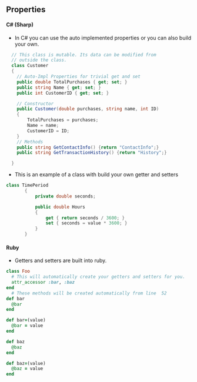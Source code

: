 ##  Properties

#### C# (Sharp)
* In C# you can use the auto implemented properties or you can also build your own.

```csharp
  // This class is mutable. Its data can be modified from
  // outside the class.
  class Customer
  {
    // Auto-Impl Properties for trivial get and set
    public double TotalPurchases { get; set; }
    public string Name { get; set; }
    public int CustomerID { get; set; }

    // Constructor
    public Customer(double purchases, string name, int ID)
    {
        TotalPurchases = purchases;
        Name = name;
        CustomerID = ID;
    }
    // Methods
    public string GetContactInfo() {return "ContactInfo";}
    public string GetTransactionHistory() {return "History";}

  }

```
* This is an example of a  class with build your own getter and setters

```csharp
class TimePeriod
       {
           private double seconds;

           public double Hours
           {
               get { return seconds / 3600; }
               set { seconds = value * 3600; }
           }
       }

```

#### Ruby
* Getters and setters are built into ruby.

```Ruby
class Foo
  # This will automatically create your getters and setters for you.
  attr_accessor :bar, :baz
end
  # These methods will be created automatically from line  52
def bar
  @bar
end

def bar=(value)
  @bar = value
end

def baz
  @baz
end

def baz=(value)
  @baz = value
end

```
